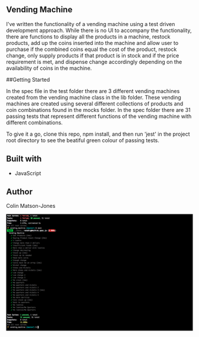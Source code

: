 ## Vending Machine

I've written the functionality of a vending machine using a test driven development approach. While there is no UI to accompany the functionality, there are functions to display all the products in a machine, restock products, add up the coins inserted into the machine and allow user to purchase if the combined coins equal the cost of the product, restock change, only supply products if that product is in stock and if the price requirement is met, and dispense change accordingly depending on the availability of coins in the machine.

##Getting Started

In the spec file in the test folder there are 3 different vending machines created from the vending machine class in the lib folder. These vending machines are created using several different collections of products and coin combinations found in the mocks folder. In the spec folder there are 31 passing tests that represent different functions of the vending machine with different combinations.

To give it a go, clone this repo, npm install, and then run 'jest' in the project root directory to see the beatiful green colour of passing tests.

## Built with

* JavaScript

## Author

Colin Matson-Jones

![Screen Shot](test_pass.png?raw=true "test pass")
